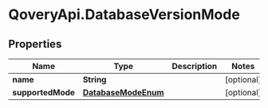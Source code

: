 # QoveryApi.DatabaseVersionMode

## Properties

Name | Type | Description | Notes
------------ | ------------- | ------------- | -------------
**name** | **String** |  | [optional] 
**supportedMode** | [**DatabaseModeEnum**](DatabaseModeEnum.md) |  | [optional] 


